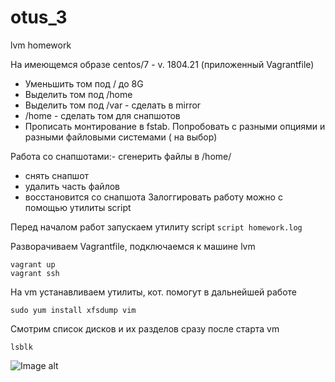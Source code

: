 # otus_3
lvm homework

На имеющемся образе centos/7 - v. 1804.21 (приложенный Vagrantfile) 

- Уменьшить том под / до 8G
- Выделить том под /home
- Выделить том под /var -  сделать в mirror
- /home - сделать том для снапшотов
- Прописать монтирование в fstab. Попробовать с разными опциями и разными файловыми системами ( на выбор)

Работа со снапшотами:- сгенерить файлы в /home/
- снять снапшот
- удалить часть файлов
- восстановится со снапшота
Залоггировать работу можно с помощью утилиты script

Перед началом работ запускаем утилиту script
```script homework.log```

Разворачиваем Vagrantfile, подключаемся к машине lvm
```
vagrant up
vagrant ssh
```
На vm устанавливаем утилиты, кот. помогут в дальнейшей работе
```
sudo yum install xfsdump vim
```

Смотрим список дисков и их разделов сразу после старта vm
```
lsblk
```

![Image alt](https://github.com/Edo1993/otus_3/raw/master/1.png)
